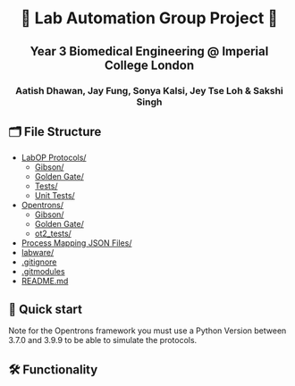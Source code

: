 <h1 align="center">
  🧬 Lab Automation Group Project 🧬
</h1>
<h2 align="center">
  Year 3 Biomedical Engineering @ Imperial College London
</h2>
<h3 align="center">
  Aatish Dhawan, Jay Fung, Sonya Kalsi, Jey Tse Loh & Sakshi Singh 
</h3>

## 🗂 File Structure
- [LabOP Protocols/](./BMEY3_LabAutomationGroupProject/LabOPProtocols)
  - [Gibson/](./BMEY3_LabAutomationGroupProject/LabOPProtocols/Gibson)
  - [Golden Gate/](./BMEY3_LabAutomationGroupProject/LabOPProtocols/GoldenGate)
  - [Tests/](./BMEY3_LabAutomationGroupProject/LabOPProtocols/Tests)
  - [Unit Tests/](./BMEY3_LabAutomationGroupProject/LabOPProtocols/UnitTests)
- [Opentrons/](./BMEY3_LabAutomationGroupProject/Opentrons)
  - [Gibson/](./BMEY3_LabAutomationGroupProject/Opentrons/Gibson)
  - [Golden Gate/](./BMEY3_LabAutomationGroupProject/Opentrons/GoldenGate)
  - [ot2_tests/](./BMEY3_LabAutomationGroupProject/Opentrons/ot2_tests)
- [Process Mapping JSON Files/](./BMEY3_LabAutomationGroupProject/ProcessMappingJSONFiles)
- [labware/](./BMEY3_LabAutomationGroupProject/labware)
- [.gitignore](./BMEY3_LabAutomationGroupProject/.gitignore)
- [.gitmodules](./BMEY3_LabAutomationGroupProject/.gitmodules)
- [README.md](./BMEY3_LabAutomationGroupProject/README.md)

## 🚀 Quick start
Note for the Opentrons framework you must use a Python Version between 3.7.0 and 3.9.9 to be able to simulate the protocols.

## 🛠 Functionality
